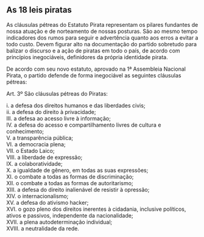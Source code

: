 ## As 18 leis piratas
As cláusulas pétreas do Estatuto Pirata representam os pilares fundantes de nossa atuação e de norteamento de nossas posturas. São ao mesmo tempo indicadores dos rumos para seguir e advertência quanto aos erros a evitar a todo custo. Devem figurar alto na documentação do partido sobretudo para balizar o discurso e a ação de piratas em todo o país, de acordo com princípios inegociáveis, definidores da própria identidade pirata.

De acordo com seu novo estatuto, aprovado na 1ª Assembleia Nacional Pirata, o partido defende de forma inegociável as seguintes cláusulas pétreas:

Art. 3º São cláusulas pétreas do Piratas:

i. a defesa dos direitos humanos e das liberdades civis;    
ii. a defesa do direito à privacidade;      
III. a defesa ao acesso livre à informação;     
IV. a defesa do acesso e compartilhamento livres de cultura e conhecimento;     
V. a transparência pública;     
VI. a democracia plena;     
VII. o Estado Laico;     
VIII. a liberdade de expressão;     
IX. a colaboratividade;     
X. a igualdade de gênero, em todas as suas expressões;     
XI. o combate a todas as formas de discriminação;     
XII. o combate a todas as formas de autoritarismo;     
XIII. a defesa do direito inalienável de resistir à opressão;     
XIV. o internacionalismo;     
XV. a defesa do ativismo hacker;     
XVI. o gozo pleno dos direitos inerentes à cidadania, inclusive políticos, ativos e passivos, independente da nacionalidade;     
XVII. a plena autodeterminação individual;     
XVIII. a neutralidade da rede.     
